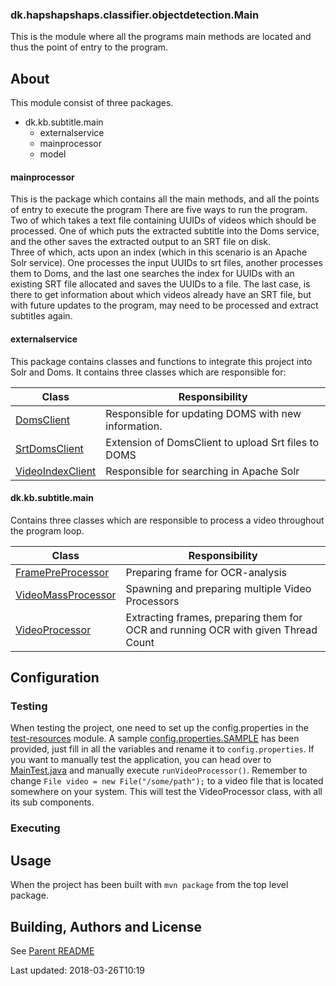 ### dk.hapshapshaps.classifier.objectdetection.Main
This is the module where all the programs main methods are located and thus the point of entry to the program.

## About
This module consist of three packages.
 * dk.kb.subtitle.main
   * externalservice
   * mainprocessor
   * model


#### mainprocessor
This is the package which contains all the main methods, and all the points of entry to execute the program
There are five ways to run the program. 
Two of which takes a text file containing UUIDs of videos which should be processed.
One of which puts the extracted subtitle into the Doms service, and the other saves the extracted output to an SRT file on disk.  
Three of which, acts upon an index (which in this scenario is an Apache Solr service). 
One processes the input UUIDs to srt files, another processes them to Doms, and the last one searches the index for UUIDs with an existing SRT file allocated and saves the UUIDs to a file.
The last case, is there to get information about which videos already have an SRT file, but with future updates to the program, may need to be processed and extract subtitles again.

#### externalservice
This package contains classes and functions to integrate this project into Solr and Doms.
It contains three classes which are responsible for:

Class | Responsibility 
--- | ---
  [DomsClient](src/main/java/dk/kb/tvsubtitleocr/extractor/extractor/externalservice/DomsClient.java) | Responsible for updating DOMS with new information.
  [SrtDomsClient](src/main/java/dk/kb/tvsubtitleocr/extractor/extractor/externalservice/SrtDomsClient.java) | Extension of DomsClient to upload Srt files to DOMS 
  [VideoIndexClient](src/main/java/dk/kb/tvsubtitleocr/extractor/extractor/externalservice/VideoIndexClient.java) | Responsible for searching in Apache Solr
 

#### dk.kb.subtitle.main
Contains three classes which are responsible to process a video throughout the program loop.  

Class | Responsibility 
--- | ---
  [FramePreProcessor](src/main/java/dk/kb/tvsubtitleocr/extractor/FramePreProcessor.java) | Preparing frame for OCR-analysis 
  [VideoMassProcessor](src/main/java/dk/kb/tvsubtitleocr/extractor/extractor/VideoMassProcessor.java) | Spawning and preparing multiple Video Processors
  [VideoProcessor](src/main/java/dk/kb/tvsubtitleocr/extractor/VideoProcessor.java) | Extracting frames, preparing them for OCR and running OCR with given Thread Count

## Configuration
### Testing
When testing the project, one need to set up the config.properties in the [test-resources](../test-resources) module. A sample [config.properties.SAMPLE](../test-resources/src/main/resources/config.properties.SAMPLE) has been provided, just fill in all the variables and rename it to `config.properties`.
If you want to manually test the application, you can head over to [MainTest.java](src/test/java/dk/kb/tvsubtitle/main/MainTest.java) and manually execute `runVideoProcessor()`.
Remember to change `File video = new File("/some/path");` to a video file that is located somewhere on your system.
This will test the VideoProcessor class, with all its sub components.


### Executing

## Usage
When the project has been built with `mvn package` from the top level package. 

## Building, Authors and License
See [Parent README](../README.md)

Last updated: 2018-03-26T10:19